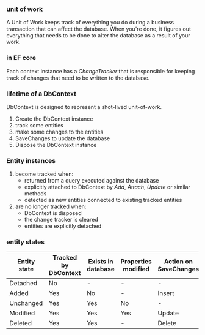 ### unit of work
A Unit of Work keeps track of everything you do during a business transaction that can affect the database. 
When you're done, it figures out everything that needs to be done to alter the database as a result of your work.

### in EF core
Each context instance has a _ChangeTracker_ that is responsible for keeping track of changes that need to be written to the database.

### lifetime of a DbContext
DbContext is designed to represent a shot-lived unit-of-work.
1. Create the DbContext instance
2. track some entities
3. make some changes to the entities
4. SaveChanges to update the database
5. Dispose the DbContext instance

### Entity instances
1. become tracked when:
    * returned from a query executed against the database
    * explicitly attached to DbContext by _Add_, _Attach_, _Update_ or similar methods
    * detected as new entities connected to existing tracked entities
2. are no longer tracked when:
    * DbContext is disposed
    * the change tracker is cleared
    * entities are explicitly detached

### entity states
|Entity state|Tracked by DbContext|Exists in database|Properties modified|Action on SaveChanges|
|----|----|----|----|----|
|Detached|No|-|-|-|
|Added|Yes|No|-|Insert|
|Unchanged|Yes|Yes|No|-|
|Modified|Yes|Yes|Yes|Update|
|Deleted|Yes|Yes|-|Delete|

